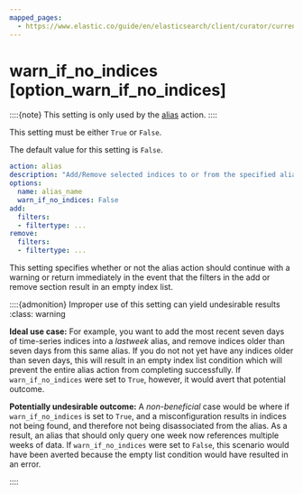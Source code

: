 ```yaml
---
mapped_pages:
  - https://www.elastic.co/guide/en/elasticsearch/client/curator/current/option_warn_if_no_indices.html
---
```


# warn_if_no_indices [option_warn_if_no_indices]

::::{note}
This setting is only used by the [alias](/reference/alias.md) action.
::::


This setting must be either `True` or `False`.

The default value for this setting is `False`.

```yaml
action: alias
description: "Add/Remove selected indices to or from the specified alias"
options:
  name: alias_name
  warn_if_no_indices: False
add:
  filters:
  - filtertype: ...
remove:
  filters:
  - filtertype: ...
```

This setting specifies whether or not the alias action should continue with a warning or return immediately in the event that the filters in the add or remove section result in an empty index list.

::::{admonition} Improper use of this setting can yield undesirable results
:class: warning

**Ideal use case:** For example, you want to add the most recent seven days of time-series indices into a *lastweek* alias, and remove indices older than seven days from this same alias.  If you do not not yet have any indices older than seven days, this will result in an empty index list condition which will prevent the entire alias action from completing successfully. If `warn_if_no_indices` were set to `True`, however, it would avert that potential outcome.

**Potentially undesirable outcome:** A *non-beneficial* case would be where if `warn_if_no_indices` is set to `True`, and a misconfiguration results in indices not being found, and therefore not being disassociated from the alias.  As a result, an alias that should only query one week now references multiple weeks of data. If `warn_if_no_indices` were set to `False`, this scenario would have been averted because the empty list condition would have resulted in an error.

::::


